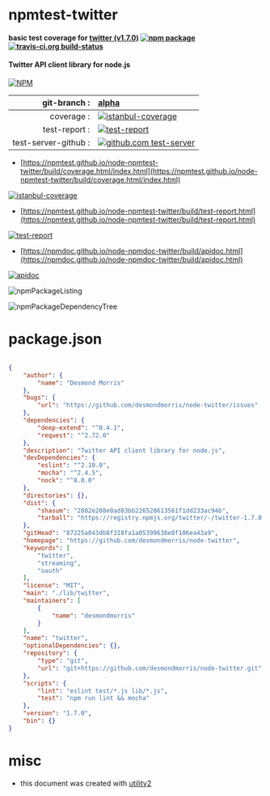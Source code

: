 # npmtest-twitter

#### basic test coverage for  [twitter (v1.7.0)](https://github.com/desmondmorris/node-twitter)  [![npm package](https://img.shields.io/npm/v/npmtest-twitter.svg?style=flat-square)](https://www.npmjs.org/package/npmtest-twitter) [![travis-ci.org build-status](https://api.travis-ci.org/npmtest/node-npmtest-twitter.svg)](https://travis-ci.org/npmtest/node-npmtest-twitter)

#### Twitter API client library for node.js

[![NPM](https://nodei.co/npm/twitter.png?downloads=true&downloadRank=true&stars=true)](https://www.npmjs.com/package/twitter)

| git-branch : | [alpha](https://github.com/npmtest/node-npmtest-twitter/tree/alpha)|
|--:|:--|
| coverage : | [![istanbul-coverage](https://npmtest.github.io/node-npmtest-twitter/build/coverage.badge.svg)](https://npmtest.github.io/node-npmtest-twitter/build/coverage.html/index.html)|
| test-report : | [![test-report](https://npmtest.github.io/node-npmtest-twitter/build/test-report.badge.svg)](https://npmtest.github.io/node-npmtest-twitter/build/test-report.html)|
| test-server-github : | [![github.com test-server](https://npmtest.github.io/node-npmtest-twitter/GitHub-Mark-32px.png)](https://npmtest.github.io/node-npmtest-twitter/build/app/index.html) | | build-artifacts : | [![build-artifacts](https://npmtest.github.io/node-npmtest-twitter/glyphicons_144_folder_open.png)](https://github.com/npmtest/node-npmtest-twitter/tree/gh-pages/build)|

- [https://npmtest.github.io/node-npmtest-twitter/build/coverage.html/index.html](https://npmtest.github.io/node-npmtest-twitter/build/coverage.html/index.html)

[![istanbul-coverage](https://npmtest.github.io/node-npmtest-twitter/build/screenCapture.buildCi.browser.%252Ftmp%252Fbuild%252Fcoverage.lib.html.png)](https://npmtest.github.io/node-npmtest-twitter/build/coverage.html/index.html)

- [https://npmtest.github.io/node-npmtest-twitter/build/test-report.html](https://npmtest.github.io/node-npmtest-twitter/build/test-report.html)

[![test-report](https://npmtest.github.io/node-npmtest-twitter/build/screenCapture.buildCi.browser.%252Ftmp%252Fbuild%252Ftest-report.html.png)](https://npmtest.github.io/node-npmtest-twitter/build/test-report.html)

- [https://npmdoc.github.io/node-npmdoc-twitter/build/apidoc.html](https://npmdoc.github.io/node-npmdoc-twitter/build/apidoc.html)

[![apidoc](https://npmdoc.github.io/node-npmdoc-twitter/build/screenCapture.buildCi.browser.%252Ftmp%252Fbuild%252Fapidoc.html.png)](https://npmdoc.github.io/node-npmdoc-twitter/build/apidoc.html)

![npmPackageListing](https://npmtest.github.io/node-npmtest-twitter/build/screenCapture.npmPackageListing.svg)

![npmPackageDependencyTree](https://npmtest.github.io/node-npmtest-twitter/build/screenCapture.npmPackageDependencyTree.svg)



# package.json

```json

{
    "author": {
        "name": "Desmond Morris"
    },
    "bugs": {
        "url": "https://github.com/desmondmorris/node-twitter/issues"
    },
    "dependencies": {
        "deep-extend": "^0.4.1",
        "request": "^2.72.0"
    },
    "description": "Twitter API client library for node.js",
    "devDependencies": {
        "eslint": "^2.10.0",
        "mocha": "^2.4.5",
        "nock": "^8.0.0"
    },
    "directories": {},
    "dist": {
        "shasum": "2882e208e0ad83bb226528613561f1dd233ac94b",
        "tarball": "https://registry.npmjs.org/twitter/-/twitter-1.7.0.tgz"
    },
    "gitHead": "87225a043db8f318fa1a05399638e8f106ea43a9",
    "homepage": "https://github.com/desmondmorris/node-twitter",
    "keywords": [
        "twitter",
        "streaming",
        "oauth"
    ],
    "license": "MIT",
    "main": "./lib/twitter",
    "maintainers": [
        {
            "name": "desmondmorris"
        }
    ],
    "name": "twitter",
    "optionalDependencies": {},
    "repository": {
        "type": "git",
        "url": "git+https://github.com/desmondmorris/node-twitter.git"
    },
    "scripts": {
        "lint": "eslint test/*.js lib/*.js",
        "test": "npm run lint && mocha"
    },
    "version": "1.7.0",
    "bin": {}
}
```



# misc
- this document was created with [utility2](https://github.com/kaizhu256/node-utility2)
